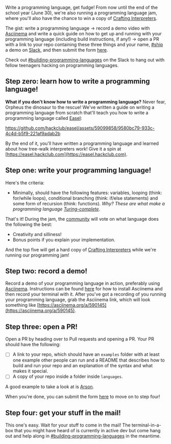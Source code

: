 Write a programming language, get fudge! From now until the end of the school year (June 30), we're also running a programming language jam, where you'll also have the chance to win a copy of [Crafting Interpreters](https://craftinginterpreters.com/).

The gist: write a programming language &rarr; record a demo video with [Asciinema](https://asciinema.org/) and write a quick guide on how to get up and running with your programming language (including build instructions, if any!) &rarr; open a PR with a link to your repo containing these three things and your name, [#ship](https://hackclub.slack.com/archives/C0M8PUPU6) a demo on [Slack](https://hackclub.com/slack), and then submit the form [here](https://easel.hackclub.com/submit).

Check out [#building-programming-languages](https://app.slack.com/client/T0266FRGM/C06T22ZFQGP) on the Slack to hang out with fellow teenagers hacking on programming languages.

## Step zero: learn how to write a programming language!

**What if you don't know how to write a programming language?** Never fear, Orpheus the dinosaur to the rescue! We've written a guide on writing a programming language from scratch that'll teach you how to write a programming language called [Easel](https://easel.hackclub.com):

https://github.com/hackclub/easel/assets/59099858/9580bc79-933c-4c4d-b5f9-221af9adab2b

By the end of it, you'll have written a programming language and learned about how tree-walk interpreters work! Give it a spin at [https://easel.hackclub.com](https://easel.hackclub.com).

## Step one: write your programming language!

Here's the criteria:

- Minimally, should have the following features: variables, looping (think: for/while loops), conditional branching (think: if/else statements) and some form of recursion (think: functions). _Why? These are what make a programming language [Turing-complete](https://stackoverflow.com/questions/7284/what-is-turing-complete)_.

That's it! During the jam, the [community](https://hackclub.com/slack) will vote on what language does the following the best:

- Creativity and silliness! 
- Bonus points if you explain your implementation.

And the top five will get a hard copy of [Crafting Interpreters](https://craftinginterpreters.com/) while we're running our programming jam!

## Step two: record a demo!

Record a demo of your programming language in action, preferably using [Asciinema](https://asciinema.org/). Instructions can be found [here](https://docs.asciinema.org/getting-started/) for how to install Asciinema and then record your terminal with it. After you've got a recording of you running your programming language, grab the Asciinema link, which will look something like [https://asciinema.org/a/590145](https://asciinema.org/a/590145).

## Step three: open a PR!

Open a PR by heading over to Pull requests and opening a PR. Your PR should have the following:

- [ ] A link to your repo, which should have an `examples` folder with at least one example other people can run and a README that describes how to build and run your repo and an explanation of the syntax and what makes it special.
- [ ] A copy of your repo inside a folder inside `languages`.
  
A good example to take a look at is [Arson](https://github.com/hackclub/easel/tree/main/languages/arson).

When you're done, you can submit the form [here](https://easel.hackclub.com/submit) to move on to step four!

## Step four: get your stuff in the mail!

This one's easy. Wait for your stuff to come in the mail! The terminal-in-a-box that you might have heard of is currently in active dev but come hang out and help along in [#building-programming-languages](https://app.slack.com/client/T0266FRGM/C06T22ZFQGP) in the meantime.
